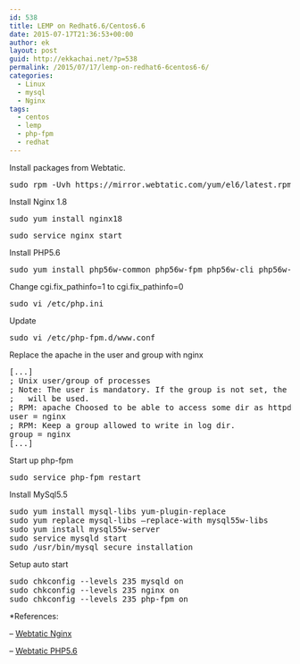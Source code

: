 ```yaml
---
id: 538
title: LEMP on Redhat6.6/Centos6.6
date: 2015-07-17T21:36:53+00:00
author: ek
layout: post
guid: http://ekkachai.net/?p=538
permalink: /2015/07/17/lemp-on-redhat6-6centos6-6/
categories:
  - Linux
  - mysql
  - Nginx
tags:
  - centos
  - lemp
  - php-fpm
  - redhat
---
```

Install packages from Webtatic.

<pre>sudo rpm -Uvh https://mirror.webtatic.com/yum/el6/latest.rpm</pre>

Install Nginx 1.8

<pre>sudo yum install nginx18</pre>

<pre>sudo service nginx start</pre>

Install PHP5.6

<pre>sudo yum install php56w-common php56w-fpm php56w-cli php56w-mbstring php56w-gd php56w-mcrypt php56w-pdo php56w-mysql php56w-xml php56w-xmlrpc php56w-pear php56w-pecl-imagick php56w-pecl-apcu</pre>

Change cgi.fix\_pathinfo=1 to cgi.fix\_pathinfo=0

<pre>sudo vi /etc/php.ini</pre>

Update

<pre>sudo vi /etc/php-fpm.d/www.conf</pre>

Replace the apache in the user and group with nginx

<pre>[...]
; Unix user/group of processes
; Note: The user is mandatory. If the group is not set, the default user's group
;	will be used.
; RPM: apache Choosed to be able to access some dir as httpd
user = nginx
; RPM: Keep a group allowed to write in log dir.
group = nginx
[...]
</pre>

Start up php-fpm

<pre>sudo service php-fpm restart
</pre>

Install MySql5.5

<pre>sudo yum install mysql-libs yum-plugin-replace
sudo yum replace mysql-libs –replace-with mysql55w-libs
sudo yum install mysql55w-server
sudo service mysqld start
sudo /usr/bin/mysql_secure_installation
</pre>

Setup auto start

<pre>sudo chkconfig --levels 235 mysqld on
sudo chkconfig --levels 235 nginx on
sudo chkconfig --levels 235 php-fpm on
</pre>

*References:

&#8211; <a href="https://webtatic.com/packages/nginx18/" target="_blank">Webtatic Nginx</a>
  
&#8211; <a href="https://webtatic.com/packages/php56/" target="_blank">Webtatic PHP5.6</a>